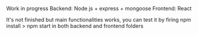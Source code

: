 Work in progress
Backend: Node js + express + mongoose
Frontend: React

It's not finished but main functionalities works, you can test it by firing npm install > npm start in both backend and frontend folders  
